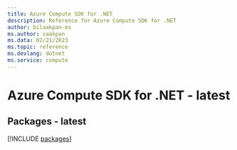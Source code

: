 ```yaml
---
title: Azure Compute SDK for .NET
description: Reference for Azure Compute SDK for .NET
author: bilaakpan-ms
ms.author: saakpan
ms.data: 02/21/2023
ms.topic: reference
ms.devlang: dotnet
ms.service: compute
---
```

# Azure Compute SDK for .NET - latest
## Packages - latest
[!INCLUDE [packages](compute-index.md)]